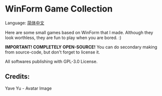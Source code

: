 # WinForm Game Collection

Language: [简体中文](https://github.com/Rosalina129/WinForm_GameCollection/blob/main/READER_CN.md)

Here are some small games based on WinForm that I made. Although they look worthless, they are fun to play when you are bored. :)

__IMPORTANT! COMPLETELY OPEN-SOURCE!__ You can do secondary making from source-code, but don't forget to license it.

All softwares publishing with GPL-3.0 License.

## Credits:
Yave Yu - Avatar Image

